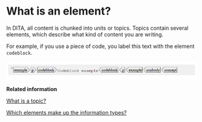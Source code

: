 # What is an element?

In DITA, all content is chunked into units or topics. Topics contain several elements, which describe what kind of content you are writing.

For example, if you use a piece of code, you label this text with the element `codeblock`.

![](../_media/graphics/element_example.png)

**Related information**  


[What is a topic?](co_what_is_a_dita_topic.md)

[Which elements make up the information types?](co_specific_elements_information_types.md)

